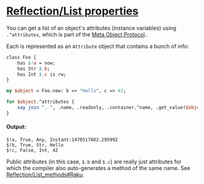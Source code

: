 [1]: https://rosettacode.org/wiki/Reflection/List_properties

# [Reflection/List properties][1]





You can get a list of an object's attributes (instance variables) using `.^attributes`, which is part of the [Meta Object Protocol](https://docs.raku.org/type/Metamodel$COLON$COLONClassHOW)..

Each is represented as an `Attribute` object that contains a bunch of info:

```perl
class Foo {
    has $!a = now;
    has Str $.b;
    has Int $.c is rw;
}

my $object = Foo.new: b => "Hello", c => 42;

for $object.^attributes {
    say join ", ", .name, .readonly, .container.^name, .get_value($object);
}
```

#### Output:
```
$!a, True, Any, Instant:1470517602.295992
$!b, True, Str, Hello
$!c, False, Int, 42
```


Public attributes (in this case, `$.b` and `$.c`) are really just attributes for which the compiler also auto-generates a method of the same name. See [Reflection/List_methods#Raku](https://rosettacode.org/wiki/Reflection/List_methods#Raku).
